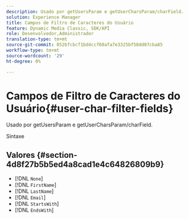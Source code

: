 ```yaml
---
description: Usado por getUsersParam e getUserCharsParam/charField.
solution: Experience Manager
title: Campos de Filtro de Caracteres do Usuário
feature: Dynamic Media Classic, SDK/API
role: Desenvolvedor,Administrador
translation-type: tm+mt
source-git-commit: 052bfcbcf1bd4ccf60afa7e3325bf58dd07cba85
workflow-type: tm+mt
source-wordcount: '29'
ht-degree: 0%

---
```



# Campos de Filtro de Caracteres do Usuário{#user-char-filter-fields}

Usado por getUsersParam e getUserCharsParam/charField.

Sintaxe

## Valores {#section-4d8f27b5b5ed4a8cad1e4c64826809b9}

* [!DNL `None`]
* [!DNL `FirstName`]
* [!DNL `LastName`]
* [!DNL `Email`]
* [!DNL `StartsWith`]
* [!DNL `EndsWith`]


